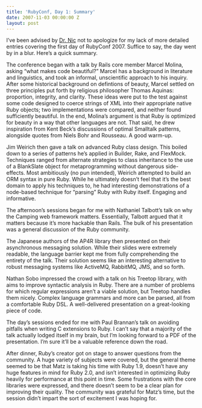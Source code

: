 ```yaml
---
title: 'RubyConf, Day 1: Summary'
date: 2007-11-03 00:00:00 Z
layout: post
---
```





I’ve been advised by [Dr. Nic](http://drnicwilliams.com/) not to apologize for my lack of more detailed entries covering the first day of RubyConf 2007. Suffice to say, the day went by in a blur. Here’s a quick summary.

The conference began with a talk by Rails core member Marcel Molina, asking “what makes code beautiful?” Marcel has a background in literature and linguistics, and took an informal, unscientific approach to his inquiry. After some historical background on defintions of beauty, Marcel settled on three principles put forth by religious philosopher Thomas Aquinas: proportion, integrity, and clarity. These ideas were put to the test against some code designed to coerce strings of XML into their appropriate native Ruby objects; two implementations were compared, and neither found sufficiently beautiful. In the end, Molina’s argument is that Ruby is optimized for beauty in a way that other languages are not. That said, he drew inspiration from Kent Beck’s discussions of optimal Smalltalk patterns, alongside quotes from Niels Bohr and Rousseau. A good warm-up.

Jim Weirich then gave a talk on advanced Ruby class design. This boiled down to a series of patterns he’s applied in Builder, Rake, and FlexMock. Techniques ranged from alternate strategies to class inheritance to the use of a BlankSlate object for metaprogramming without dangerous side-effects. Most ambitiously (no pun intended), Weirich attempted to build an ORM syntax in pure Ruby. While he ultimately doesn’t feel that it’s the best domain to apply his techniques to, he had interesting demonstrations of a node-based technique for “parsing” Ruby with Ruby itself. Engaging and informative.

The afternoon’s sessions began for me with Nathaniel Talbott’s talk on why the Camping web framework matters. Essentially, Talbott argued that it matters because it’s more hackable than Rails. The bulk of his presentation was a general discussion of the Ruby community.

The Japanese authors of the AP4R library then presented on their asynchronous messaging solution. While their slides were extremely readable, the language barrier kept me from fully comprehending the entirety of the talk. Their solution seems like an interesting alternative to robust messaging systems like ActiveMQ, RabbitMQ, JMS, and so forth.

Nathan Sobo impressed the crowd with a talk on his Treetop library, with aims to improve syntactic analysis in Ruby. There are a number of problems for which regular expressions aren’t a viable solution, but Treetop handles them nicely. Complex language grammars and more can be parsed, all from a comfortable Ruby DSL. A well-delivered presentation on a great-looking piece of code.

The day’s sessions ended for me with Paul Brannan’s talk on avoiding pitfalls when writing C extensions to Ruby. I can’t say that a majority of the talk actually lodged itself in my brain, but I’m looking forward to a PDF of the presentation. I’m sure it’ll be a valuable reference down the road.

After dinner, Ruby’s creator got on stage to answer questions from the community. A huge variety of subjects were covered, but the general theme seemed to be that Matz is taking his time with Ruby 1.9, doesn’t have any huge features in mind for Ruby 2.0, and isn’t interested in optimizing Ruby heavily for performance at this point in time. Some frustrations with the core libraries were expressed, and there doesn’t seem to be a clear plan for improving their quality. The community was grateful for Matz’s time, but the session didn’t impart the sort of excitement I was hoping for.
